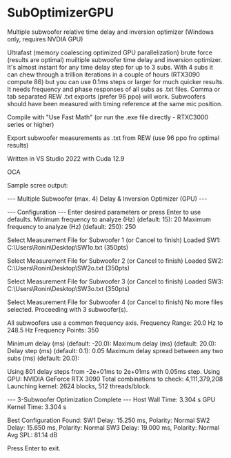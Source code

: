 # SubOptimizerGPU
Multiple subwoofer relative time delay and inversion optimizer (Windows only, requires NVDIA GPU)

Ultrafast (memory coalescing optimized GPU parallelization) brute force (results are optimal) muiltiple subwoofer time delay and inversion optimizer. It's almost instant for any time delay step for up to 3 subs. With 4 subs it can chew through a trillion iterations in a couple of hours (RTX3090 compute 86) but you can use 0.1ms steps or larger for much quicker results. It needs frequency and phase responses of all subs as .txt files. Comma or tab separated REW .txt exports (prefer 96 ppo) will work. Subwoofers should have been measured with timing reference at the same mic position.

Compile with "Use Fast Math" (or run the .exe file directly - RTXC3000 series or higher)

Export subwoofer measurements as .txt from REW (use 96 ppo fro optimal results)

Written in VS Studio 2022 with Cuda 12.9

OCA


Sample scree output:

--- Multiple Subwoofer (max. 4) Delay & Inversion Optimizer (GPU) ---

--- Configuration ---
Enter desired parameters or press Enter to use defaults.
Minimum frequency to analyze (Hz) (default: 15): 20
Maximum frequency to analyze (Hz) (default: 250): 250

Select Measurement File for Subwoofer 1 (or Cancel to finish)
Loaded SW1: C:\Users\Ronin\Desktop\SW1o.txt (350pts)

Select Measurement File for Subwoofer 2 (or Cancel to finish)
Loaded SW2: C:\Users\Ronin\Desktop\SW2o.txt (350pts)

Select Measurement File for Subwoofer 3 (or Cancel to finish)
Loaded SW3: C:\Users\Ronin\Desktop\SW3o.txt (350pts)

Select Measurement File for Subwoofer 4 (or Cancel to finish)
No more files selected. Proceeding with 3 subwoofer(s).

All subwoofers use a common frequency axis.
  Frequency Range: 20.0 Hz to 248.5 Hz
  Frequency Points: 350

Minimum delay (ms) (default: -20.0):
Maximum delay (ms) (default: 20.0):
Delay step (ms) (default: 0.1): 0.05
Maximum delay spread between any two subs (ms) (default: 20.0):

Using 801 delay steps from -2e+01ms to 2e+01ms with 0.05ms step.
Using GPU: NVIDIA GeForce RTX 3090
Total combinations to check: 4,111,379,208
Launching kernel: 2624 blocks, 512 threads/block.

--- 3-Subwoofer Optimization Complete ---
Host Wall Time: 3.304 s
GPU Kernel Time: 3.304 s

Best Configuration Found:
  SW1 Delay: 15.250 ms, Polarity: Normal
  SW2 Delay: 15.650 ms, Polarity: Normal
  SW3 Delay: 19.000 ms, Polarity: Normal
  Avg SPL: 81.14 dB

Press Enter to exit.



